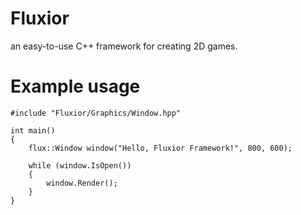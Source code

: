 # Fluxior
an easy-to-use C++ framework for creating 2D games.

# Example usage
```
#include "Fluxior/Graphics/Window.hpp"

int main()
{
    flux::Window window("Hello, Fluxior Framework!", 800, 600);

    while (window.IsOpen())
    {
        window.Render();
    }
}
```
